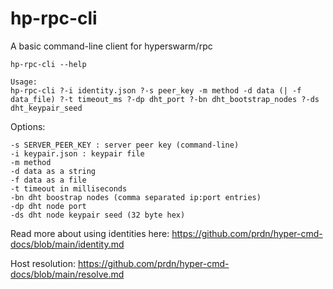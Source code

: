 # hp-rpc-cli

A basic command-line client for hyperswarm/rpc

```
hp-rpc-cli --help

Usage:
hp-rpc-cli ?-i identity.json ?-s peer_key -m method -d data (| -f data_file) ?-t timeout_ms ?-dp dht_port ?-bn dht_bootstrap_nodes ?-ds dht_keypair_seed
```

Options:
```
-s SERVER_PEER_KEY : server peer key (command-line)
-i keypair.json : keypair file
-m method
-d data as a string
-f data as a file
-t timeout in milliseconds
-bn dht boostrap nodes (comma separated ip:port entries)
-dp dht node port
-ds dht node keypair seed (32 byte hex)
```

Read more about using identities here: https://github.com/prdn/hyper-cmd-docs/blob/main/identity.md

Host resolution: https://github.com/prdn/hyper-cmd-docs/blob/main/resolve.md
